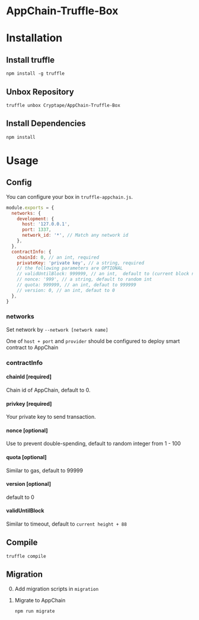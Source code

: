 # AppChain-Truffle-Box

# Installation

## Install truffle

```
npm install -g truffle
```

## Unbox Repository

```
truffle unbox Cryptape/AppChain-Truffle-Box
```

## Install Dependencies

```
npm install
```

# Usage

## Config

You can configure your box in `truffle-appchain.js`.

```js
module.exports = {
  networks: {
    development: {
      host: '127.0.0.1',
      port: 1337,
      network_id: '*', // Match any network id
    },
  },
  contractInfo: {
    chainId: 0, // an int, required
    privateKey: 'private key', // a string, required
    // the following parameters are OPTIONAL
    // validUntilBlock: 999999, // an int,  default to (current block number)+88
    // nonce: '999', // a string, default to random int
    // quota: 999999, // an int, defaut to 999999
    // version: 0, // an int, defaut to 0
  },
}
```

### networks

Set network by `--network [network name]`

One of `host + port` and `provider` should be configured to deploy smart contract to AppChain

### contractInfo

#### chainId [required]

Chain id of AppChain, default to 0.

#### privkey [required]

Your private key to send transaction.

#### nonce [optional]

Use to prevent double-spending, default to random integer from 1 - 100

#### quota [optional]

Similar to gas, default to 99999

#### version [optional]

default to 0

#### validUntilBlock

Similar to timeout, default to `current height + 88`

## Compile

```
truffle compile
```

## Migration

<!-- 在 migrations 目录下参照模板编写编译代码 -->

0.  Add migration scripts in `migration`

1.  Migrate to AppChain
    ```
    npm run migrate
    ```
